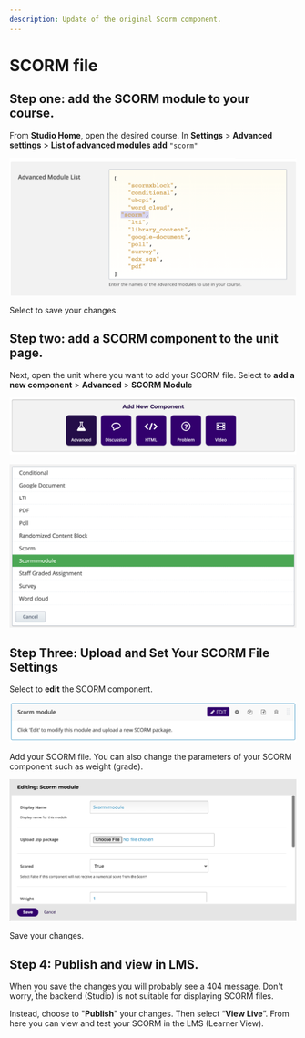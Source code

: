 ```yaml
---
description: Update of the original Scorm component.
---
```


# SCORM file

## Step one: add the SCORM module to your course.&#x20;

From **Studio Home**, open the desired course. In **Settings** > **Advanced settings** > **List of advanced modules add** `"scorm"`

![](<../../.gitbook/assets/Screen Shot 2021-05-18 at 15.09.15.png>)

Select to save your changes.&#x20;

## Step two: add a SCORM component to the unit page.&#x20;

Next, open the unit where you want to add your SCORM file. Select to **add a new component** > **Advanced** > **SCORM Module**

![](<../../.gitbook/assets/Screen Shot 2021-05-18 at 15.11.29.png>)

![](<../../.gitbook/assets/Screen Shot 2021-05-18 at 15.11.36.png>)

## Step Three: Upload and Set Your SCORM File Settings&#x20;

Select to **edit** the SCORM component.

![](<../../.gitbook/assets/Screen Shot 2021-05-18 at 15.11.44.png>)

Add your SCORM file. You can also change the parameters of your SCORM component such as weight (grade).

![](<../../.gitbook/assets/Screen Shot 2021-05-18 at 15.11.53.png>)

Save your changes.&#x20;

## Step 4: Publish and view in LMS.&#x20;

When you save the changes you will probably see a 404 message. Don't worry, the backend (Studio) is not suitable for displaying SCORM files.&#x20;

Instead, choose to "**Publish**" your changes. Then select “**View Live**”. From here you can view and test your SCORM in the LMS (Learner View).
